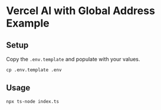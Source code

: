 # Vercel AI with Global Address Example

## Setup

Copy the `.env.template` and populate with your values.

```
cp .env.template .env
```

## Usage

```
npx ts-node index.ts
```
